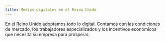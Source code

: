 ```yaml
---
title: Medios digitales en el Reino Unido 
---
```


En el Reino Unido adoptamos todo lo digital. Contamos con las condiciones de mercado, los trabajadores especializados y los incentivos económicos que necesita su empresa para prosperar.
